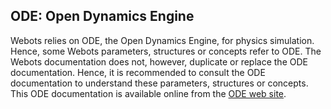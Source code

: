 ## ODE: Open Dynamics Engine

Webots relies on ODE, the Open Dynamics Engine, for physics simulation. Hence,
some Webots parameters, structures or concepts refer to ODE. The Webots
documentation does not, however, duplicate or replace the ODE documentation.
Hence, it is recommended to consult the ODE documentation to understand these
parameters, structures or concepts. This ODE documentation is available online
from the [ODE web site](http://www.ode.org).
